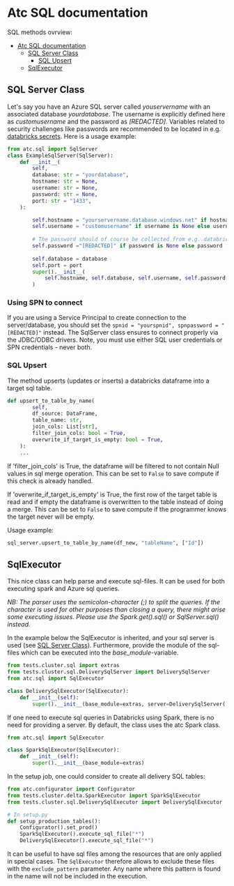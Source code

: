# Atc SQL documentation

SQL methods ovrview:

- [Atc SQL documentation](#atc-sql-documentation)
  - [SQL Server Class](#sql-server-class)
    - [SQL Upsert](#sql-upsert)
  - [SqlExecutor](#sqlexecutor)

## SQL Server Class
Let's say you have an Azure SQL server called *youservername* with an associated database *yourdatabase*. The username is explicitly defined here as *customusername* and the password as *[REDACTED]*. Variables related to security challenges like passwords are recommended to be located in e.g. [databricks secrets](https://docs.databricks.com/security/secrets/index.html). Here is a usage example:
 
```python
from atc.sql import SqlServer
class ExampleSqlServer(SqlServer):
    def __init__(
        self,
        database: str = "yourdatabase",
        hostname: str = None,
        username: str = None,
        password: str = None,
        port: str = "1433",
    ):

        self.hostname = "yourservername.database.windows.net" if hostname is None else hostname
        self.username = "customusername" if username is None else username
        
        # The password should of course be collected from e.g. databricks secrets
        self.password ="[REDACTED]" if password is None else password 
        
        self.database = database
        self.port = port
        super().__init__(
            self.hostname, self.database, self.username, self.password, self.port
        )
```
### Using SPN to connect

If you are using a Service Principal to create connection to the server/database, you should set the ```spnid = "yourspnid", spnpassword = "[REDACTED]"``` instead. The SqlServer class ensures to connect properly via the JDBC/ODBC drivers. Note, you must use either SQL user credentials or SPN credentials - never both. 

### SQL Upsert

The method upserts (updates or inserts) a databricks dataframe into a target sql table. 

``` python
def upsert_to_table_by_name(
        self,
        df_source: DataFrame,
        table_name: str,
        join_cols: List[str],
        filter_join_cols: bool = True,
        overwrite_if_target_is_empty: bool = True,
    ):
    ...
```

If 'filter_join_cols' is True, the dataframe will be filtered to not contain Null values in sql merge operation. This can be set to `False` to save compute if this check is already handled.

If 'overwrite_if_target_is_empty' is True, the first row of the target table is read and if empty the dataframe is overwritten to the table instead of doing a merge. This can be set to `False` to save compute if the programmer knows the target never will be empty.

Usage example:
``` python
sql_server.upsert_to_table_by_name(df_new, "tableName", ["Id"])

```

## SqlExecutor
This nice class can help parse and execute sql-files. It can be used for both executing 
spark and Azure sql queries.

*NB: The parser uses the semicolon-character (;) to split the queries. If the character 
is used for other purposes than closing a query, there might arise some executing 
issues. Please use the Spark.get().sql() or SqlServer.sql() instead.* 

In the example below the SqlExecutor is inherited, and your sql server is used 
(see [SQL Server Class](#sql-server-class)). Furthermore, provide the module of the 
sql-files which can be executed into the *base_module*-variable.  
 
```python
from tests.cluster.sql import extras
from tests.cluster.sql.DeliverySqlServer import DeliverySqlServer
from atc.sql import SqlExecutor

class DeliverySqlExecutor(SqlExecutor):
    def __init__(self):
        super().__init__(base_module=extras, server=DeliverySqlServer())
```

If one need to execute sql queries in Databricks using Spark, there is no need for 
providing a server. By default, the class uses the atc Spark class. 
```python
from atc.sql import SqlExecutor

class SparkSqlExecutor(SqlExecutor):
    def __init__(self):
        super().__init__(base_module=extras)
```

In the setup job, one could consider to create all delivery SQL tables:

```python
from atc.configurator import Configurator
from tests.cluster.delta.SparkExecutor import SparkSqlExecutor
from tests.cluster.sql.DeliverySqlExecutor import DeliverySqlExecutor

# In setup.py
def setup_production_tables():
    Configurator().set_prod()
    SparkSqlExecutor().execute_sql_file("*")
    DeliverySqlExecutor().execute_sql_file("*")
```

It can be useful to have sql files among the resources that are only applied in special
cases. The `SqlExecutor` therefore allows to exclude these files with the 
`exclude_pattern` parameter. Any name where this pattern is found in the name will not 
be included in the execution.

